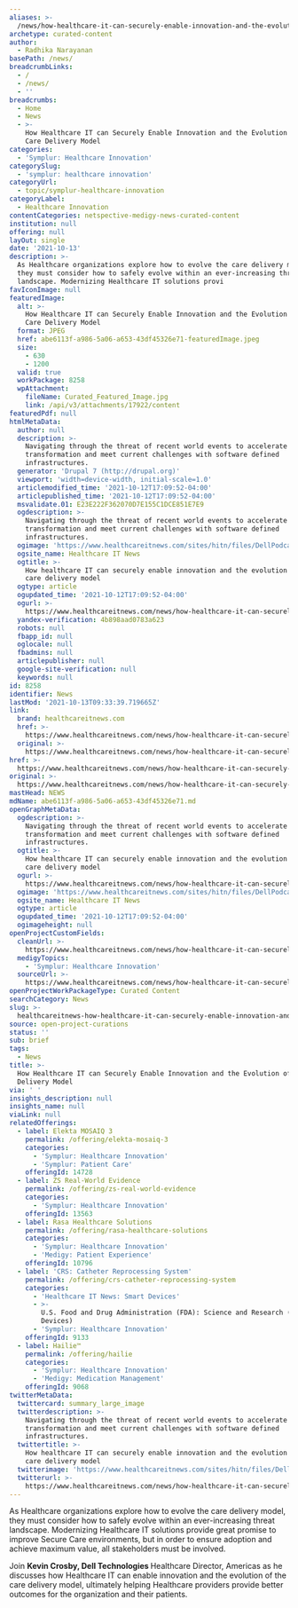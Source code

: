 ```yaml
---
aliases: >-
  /news/how-healthcare-it-can-securely-enable-innovation-and-the-evolution-of-the-care-delivery-model
archetype: curated-content
author:
  - Radhika Narayanan
basePath: /news/
breadcrumbLinks:
  - /
  - /news/
  - ''
breadcrumbs:
  - Home
  - News
  - >-
    How Healthcare IT can Securely Enable Innovation and the Evolution of the
    Care Delivery Model
categories:
  - 'Symplur: Healthcare Innovation'
categorySlug:
  - 'symplur: healthcare innovation'
categoryUrl:
  - topic/symplur-healthcare-innovation
categoryLabel:
  - Healthcare Innovation
contentCategories: netspective-medigy-news-curated-content
institution: null
offering: null
layOut: single
date: '2021-10-13'
description: >-
  As Healthcare organizations explore how to evolve the care delivery model,
  they must consider how to safely evolve within an ever-increasing threat
  landscape. Modernizing Healthcare IT solutions provi
favIconImage: null
featuredImage:
  alt: >-
    How Healthcare IT can Securely Enable Innovation and the Evolution of the
    Care Delivery Model
  format: JPEG
  href: abe6113f-a986-5a06-a653-43df45326e71-featuredImage.jpeg
  size:
    - 630
    - 1200
  valid: true
  workPackage: 8258
  wpAttachment:
    fileName: Curated_Featured_Image.jpg
    link: /api/v3/attachments/17922/content
featuredPdf: null
htmlMetaData:
  author: null
  description: >-
    Navigating through the threat of recent world events to accelerate
    transformation and meet current challenges with software defined
    infrastructures.
  generator: 'Drupal 7 (http://drupal.org)'
  viewport: 'width=device-width, initial-scale=1.0'
  articlemodified_time: '2021-10-12T17:09:52-04:00'
  articlepublished_time: '2021-10-12T17:09:52-04:00'
  msvalidate.01: E23E222F362070D7E155C1DCE851E7E9
  ogdescription: >-
    Navigating through the threat of recent world events to accelerate
    transformation and meet current challenges with software defined
    infrastructures.
  ogimage: 'https://www.healthcareitnews.com/sites/hitn/files/DellPodcastHero_0.jpg'
  ogsite_name: Healthcare IT News
  ogtitle: >-
    How healthcare IT can securely enable innovation and the evolution of the
    care delivery model
  ogtype: article
  ogupdated_time: '2021-10-12T17:09:52-04:00'
  ogurl: >-
    https://www.healthcareitnews.com/news/how-healthcare-it-can-securely-enable-innovation-and-evolution-care-delivery-model
  yandex-verification: 4b898aad0783a623
  robots: null
  fbapp_id: null
  oglocale: null
  fbadmins: null
  articlepublisher: null
  google-site-verification: null
  keywords: null
id: 8258
identifier: News
lastMod: '2021-10-13T09:33:39.719665Z'
link:
  brand: healthcareitnews.com
  href: >-
    https://www.healthcareitnews.com/news/how-healthcare-it-can-securely-enable-innovation-and-evolution-care-delivery-model
  original: >-
    https://www.healthcareitnews.com/news/how-healthcare-it-can-securely-enable-innovation-and-evolution-care-delivery-model
href: >-
  https://www.healthcareitnews.com/news/how-healthcare-it-can-securely-enable-innovation-and-evolution-care-delivery-model
original: >-
  https://www.healthcareitnews.com/news/how-healthcare-it-can-securely-enable-innovation-and-evolution-care-delivery-model
mastHead: NEWS
mdName: abe6113f-a986-5a06-a653-43df45326e71.md
openGraphMetaData:
  ogdescription: >-
    Navigating through the threat of recent world events to accelerate
    transformation and meet current challenges with software defined
    infrastructures.
  ogtitle: >-
    How healthcare IT can securely enable innovation and the evolution of the
    care delivery model
  ogurl: >-
    https://www.healthcareitnews.com/news/how-healthcare-it-can-securely-enable-innovation-and-evolution-care-delivery-model
  ogimage: 'https://www.healthcareitnews.com/sites/hitn/files/DellPodcastHero_0.jpg'
  ogsite_name: Healthcare IT News
  ogtype: article
  ogupdated_time: '2021-10-12T17:09:52-04:00'
  ogimageheight: null
openProjectCustomFields:
  cleanUrl: >-
    https://www.healthcareitnews.com/news/how-healthcare-it-can-securely-enable-innovation-and-evolution-care-delivery-model
  medigyTopics:
    - 'Symplur: Healthcare Innovation'
  sourceUrl: >-
    https://www.healthcareitnews.com/news/how-healthcare-it-can-securely-enable-innovation-and-evolution-care-delivery-model
openProjectWorkPackageType: Curated Content
searchCategory: News
slug: >-
  healthcareitnews-how-healthcare-it-can-securely-enable-innovation-and-the-evolution-of-the-care-delivery-model
source: open-project-curations
status: ''
sub: brief
tags:
  - News
title: >-
  How Healthcare IT can Securely Enable Innovation and the Evolution of the Care
  Delivery Model
via: ' '
insights_description: null
insights_name: null
viaLink: null
relatedOfferings:
  - label: Elekta MOSAIQ 3
    permalink: /offering/elekta-mosaiq-3
    categories:
      - 'Symplur: Healthcare Innovation'
      - 'Symplur: Patient Care'
    offeringId: 14728
  - label: ZS Real-World Evidence
    permalink: /offering/zs-real-world-evidence
    categories:
      - 'Symplur: Healthcare Innovation'
    offeringId: 13563
  - label: Rasa Healthcare Solutions
    permalink: /offering/rasa-healthcare-solutions
    categories:
      - 'Symplur: Healthcare Innovation'
      - 'Medigy: Patient Experience'
    offeringId: 10796
  - label: 'CRS: Catheter Reprocessing System'
    permalink: /offering/crs-catheter-reprocessing-system
    categories:
      - 'Healthcare IT News: Smart Devices'
      - >-
        U.S. Food and Drug Administration (FDA): Science and Research (Medical
        Devices)
      - 'Symplur: Healthcare Innovation'
    offeringId: 9133
  - label: Hailie™
    permalink: /offering/hailie
    categories:
      - 'Symplur: Healthcare Innovation'
      - 'Medigy: Medication Management'
    offeringId: 9068
twitterMetaData:
  twittercard: summary_large_image
  twitterdescription: >-
    Navigating through the threat of recent world events to accelerate
    transformation and meet current challenges with software defined
    infrastructures.
  twittertitle: >-
    How healthcare IT can securely enable innovation and the evolution of the
    care delivery model
  twitterimage: 'https://www.healthcareitnews.com/sites/hitn/files/DellPodcastHero_0.jpg'
  twitterurl: >-
    https://www.healthcareitnews.com/news/how-healthcare-it-can-securely-enable-innovation-and-evolution-care-delivery-model
---
```

<p>As Healthcare organizations explore how to evolve the care delivery model, they must consider how to safely evolve within an ever-increasing threat landscape. Modernizing Healthcare IT solutions provide great promise to improve Secure Care environments, but in order to ensure adoption and achieve maximum value, all stakeholders must be involved.</p><p>Join <strong>Kevin Crosby, Dell Technologies </strong>Healthcare Director, Americas as he discusses how Healthcare IT can enable innovation and the evolution of the care delivery model, ultimately helping Healthcare providers provide better outcomes for the organization and their patients.</p>
